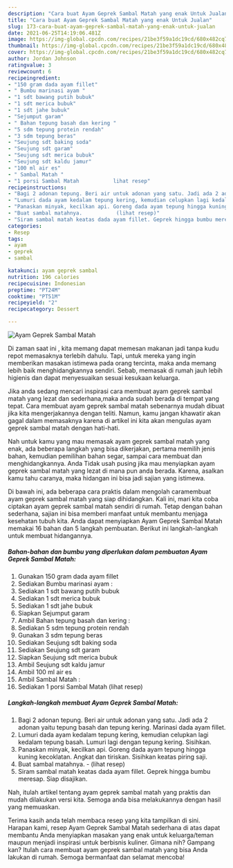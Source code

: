 ```yaml
---
description: "Cara buat Ayam Geprek Sambal Matah yang enak Untuk Jualan"
title: "Cara buat Ayam Geprek Sambal Matah yang enak Untuk Jualan"
slug: 173-cara-buat-ayam-geprek-sambal-matah-yang-enak-untuk-jualan
date: 2021-06-25T14:19:06.481Z
image: https://img-global.cpcdn.com/recipes/21be3f59a1dc19cd/680x482cq70/ayam-geprek-sambal-matah-foto-resep-utama.jpg
thumbnail: https://img-global.cpcdn.com/recipes/21be3f59a1dc19cd/680x482cq70/ayam-geprek-sambal-matah-foto-resep-utama.jpg
cover: https://img-global.cpcdn.com/recipes/21be3f59a1dc19cd/680x482cq70/ayam-geprek-sambal-matah-foto-resep-utama.jpg
author: Jordan Johnson
ratingvalue: 3
reviewcount: 6
recipeingredient:
- "150 gram dada ayam fillet"
- " Bumbu marinasi ayam "
- "1 sdt bawang putih bubuk"
- "1 sdt merica bubuk"
- "1 sdt jahe bubuk"
- "Sejumput garam"
- " Bahan tepung basah dan kering "
- "5 sdm tepung protein rendah"
- "3 sdm tepung beras"
- "Seujung sdt baking soda"
- "Seujung sdt garam"
- "Seujung sdt merica bubuk"
- "Seujung sdt kaldu jamur"
- "100 ml air es"
- " Sambal Matah "
- "1 porsi Sambal Matah           lihat resep"
recipeinstructions:
- "Bagi 2 adonan tepung. Beri air untuk adonan yang satu. Jadi ada 2 adonan yaitu tepung basah dan tepung kering. Marinasi dada ayam fillet."
- "Lumuri dada ayam kedalam tepung kering, kemudian celupkan lagi kedalam tepung basah. Lumuri lagi dengan tepung kering. Sisihkan."
- "Panaskan minyak, kecilkan api. Goreng dada ayam tepung hingga kuning kecoklatan. Angkat dan tiriskan. Sisihkan keatas piring saji."
- "Buat sambal matahnya.           (lihat resep)"
- "Siram sambal matah keatas dada ayam fillet. Geprek hingga bumbu meresap. Siap disajikan."
categories:
- Resep
tags:
- ayam
- geprek
- sambal

katakunci: ayam geprek sambal 
nutrition: 196 calories
recipecuisine: Indonesian
preptime: "PT24M"
cooktime: "PT51M"
recipeyield: "2"
recipecategory: Dessert

---
```



![Ayam Geprek Sambal Matah](https://img-global.cpcdn.com/recipes/21be3f59a1dc19cd/680x482cq70/ayam-geprek-sambal-matah-foto-resep-utama.jpg)

Di zaman  saat ini , kita memang dapat memesan makanan jadi tanpa kudu repot memasaknya terlebih dahulu. Tapi, untuk mereka yang ingin memberikan masakan istimewa pada orang tercinta, maka anda memang lebih baik menghidangkannya sendiri. Sebab, memasak di rumah jauh lebih higienis dan dapat menyesuaikan sesuai kesukaan keluarga.

Jika anda sedang mencari inspirasi cara membuat ayam geprek sambal matah yang lezat dan sederhana,maka anda sudah berada di tempat yang tepat. Cara membuat ayam geprek sambal matah  sebenarnya mudah dibuat jika kita mengerjakannya dengan teliti. Namun, kamu jangan khawatir akan gagal dalam memasaknya 
karena di artikel ini kita akan mengulas ayam geprek sambal matah dengan hati-hati.  



Nah untuk kamu yang mau memasak ayam geprek sambal matah yang enak, ada beberapa langkah yang bisa dikerjakan, pertama memilih jenis bahan, kemudian pemilihan bahan segar, sampai cara membuat dan menghidangkannya. Anda Tidak usah pusing jika mau menyiapkan ayam geprek sambal matah yang lezat di mana pun anda berada. Karena, asalkan kamu  tahu caranya, maka hidangan ini bisa jadi sajian yang istimewa.

Di bawah ini, ada beberapa cara praktis  dalam mengolah caramembuat ayam geprek sambal matah yang siap dihidangkan. Kali ini, mari kita coba ciptakan ayam geprek sambal matah sendiri di rumah. Tetap dengan bahan sederhana, sajian ini bisa memberi manfaat untuk membantu menjaga kesehatan tubuh kita. Anda dapat menyiapkan Ayam Geprek Sambal Matah memakai 16 bahan dan 5 langkah pembuatan. Berikut ini langkah-langkah untuk membuat hidangannya.

<!--inarticleads1-->

##### Bahan-bahan dan bumbu yang diperlukan dalam pembuatan Ayam Geprek Sambal Matah:

1. Gunakan 150 gram dada ayam fillet
1. Sediakan  Bumbu marinasi ayam :
1. Sediakan 1 sdt bawang putih bubuk
1. Sediakan 1 sdt merica bubuk
1. Sediakan 1 sdt jahe bubuk
1. Siapkan Sejumput garam
1. Ambil  Bahan tepung basah dan kering :
1. Sediakan 5 sdm tepung protein rendah
1. Gunakan 3 sdm tepung beras
1. Sediakan Seujung sdt baking soda
1. Sediakan Seujung sdt garam
1. Siapkan Seujung sdt merica bubuk
1. Ambil Seujung sdt kaldu jamur
1. Ambil 100 ml air es
1. Ambil  Sambal Matah :
1. Sediakan 1 porsi Sambal Matah           (lihat resep)




<!--inarticleads2-->

##### Langkah-langkah membuat Ayam Geprek Sambal Matah:

1. Bagi 2 adonan tepung. Beri air untuk adonan yang satu. Jadi ada 2 adonan yaitu tepung basah dan tepung kering. Marinasi dada ayam fillet.
1. Lumuri dada ayam kedalam tepung kering, kemudian celupkan lagi kedalam tepung basah. Lumuri lagi dengan tepung kering. Sisihkan.
1. Panaskan minyak, kecilkan api. Goreng dada ayam tepung hingga kuning kecoklatan. Angkat dan tiriskan. Sisihkan keatas piring saji.
1. Buat sambal matahnya. -           (lihat resep)
1. Siram sambal matah keatas dada ayam fillet. Geprek hingga bumbu meresap. Siap disajikan.




Nah, itulah artikel tentang  ayam geprek sambal matah  yang praktis dan mudah dilakukan versi kita. Semoga anda bisa melakukannya dengan hasil yang memuaskan. 

Terima kasih anda telah membaca resep yang kita tampilkan di sini. Harapan kami, resep  Ayam Geprek Sambal Matah sederhana di atas dapat membantu Anda menyiapkan masakan yang enak untuk keluarga/teman maupun menjadi inspirasi untuk berbisnis kuliner. Gimana nih? Gampang kan? Itulah cara membuat ayam geprek sambal matah yang bisa Anda lakukan di rumah. Semoga bermanfaat dan selamat mencoba!

